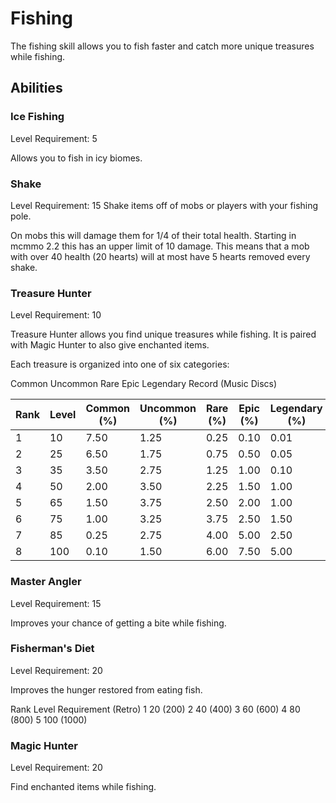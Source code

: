 # Fishing
The fishing skill allows you to fish faster and catch more unique treasures while fishing.

## Abilities

### Ice Fishing
Level Requirement: 5

Allows you to fish in icy biomes.

### Shake
Level Requirement: 15
Shake items off of mobs or players with your fishing pole.

On mobs this will damage them for 1/4 of their total health. Starting in mcmmo 2.2 this has an upper limit of 10 damage. This means that a mob with over 40 health (20 hearts) will at most have 5 hearts removed every shake.

### Treasure Hunter
Level Requirement: 10

Treasure Hunter allows you find unique treasures while fishing. It is paired with Magic Hunter to also give enchanted items.


Each treasure is organized into one of six categories:

Common
Uncommon
Rare
Epic
Legendary
Record (Music Discs)

| Rank | Level | Common (%) | Uncommon (%) | Rare (%) | Epic (%) | Legendary (%) | Record (%) |
| ---- | ----- | ---------- | ------------ | -------- | -------- | ------------- | ---------- |
| 1    | 10    | 7.50       | 1.25         | 0.25     | 0.10     | 0.01          | 0.01       |
| 2    | 25    | 6.50       | 1.75         | 0.75     | 0.50     | 0.05          | 0.01       |
| 3    | 35    | 3.50       | 2.75         | 1.25     | 1.00     | 0.10          | 0.01       |
| 4    | 50    | 2.00       | 3.50         | 2.25     | 1.50     | 1.00          | 0.01       |
| 5    | 65    | 1.50       | 3.75         | 2.50     | 2.00     | 1.00          | 0.01       |
| 6    | 75    | 1.00       | 3.25         | 3.75     | 2.50     | 1.50          | 0.05       |
| 7    | 85    | 0.25       | 2.75         | 4.00     | 5.00     | 2.50          | 0.10       |
| 8    | 100   | 0.10       | 1.50         | 6.00     | 7.50     | 5.00          | 0.25       |

### Master Angler
Level Requirement: 15

Improves your chance of getting a bite while fishing.

### Fisherman's Diet
Level Requirement: 20

Improves the hunger restored from eating fish.

Rank	Level Requirement (Retro)
1	20 (200)
2	40 (400)
3	60 (600)
4	80 (800)
5	100 (1000)

### Magic Hunter
Level Requirement: 20

Find enchanted items while fishing.